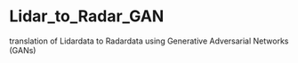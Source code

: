 # Lidar_to_Radar_GAN

translation of Lidardata to Radardata using Generative Adversarial Networks (GANs)
